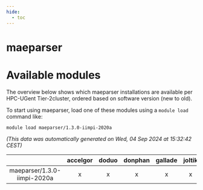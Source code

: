 ```yaml
---
hide:
  - toc
---
```


maeparser
=========

# Available modules


The overview below shows which maeparser installations are available per HPC-UGent Tier-2cluster, ordered based on software version (new to old).

To start using maeparser, load one of these modules using a `module load` command like:

```shell
module load maeparser/1.3.0-iimpi-2020a
```

*(This data was automatically generated on Wed, 04 Sep 2024 at 15:32:42 CEST)*  

| |accelgor|doduo|donphan|gallade|joltik|shinx|skitty|
| :---: | :---: | :---: | :---: | :---: | :---: | :---: | :---: |
|maeparser/1.3.0-iimpi-2020a|x|x|x|x|x|-|x|
